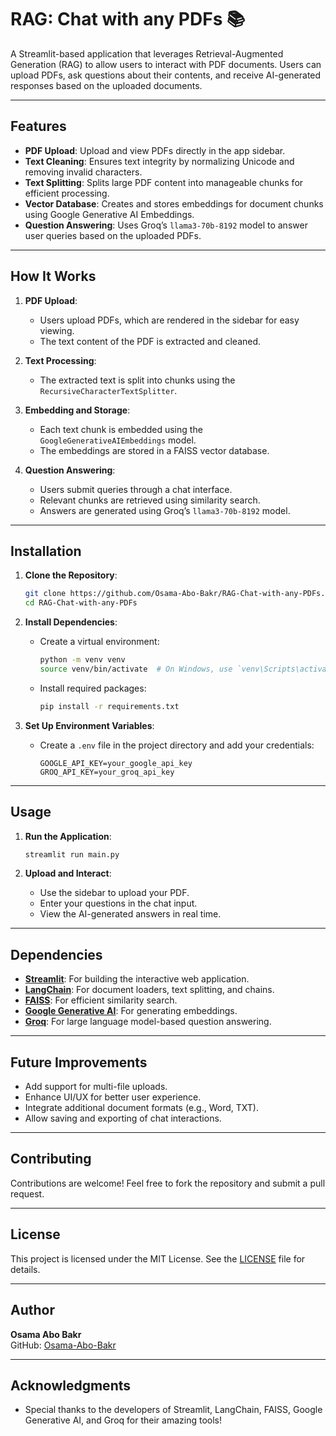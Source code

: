 # RAG: Chat with any PDFs 📚

A Streamlit-based application that leverages Retrieval-Augmented Generation (RAG) to allow users to interact with PDF documents. Users can upload PDFs, ask questions about their contents, and receive AI-generated responses based on the uploaded documents.

---

## Features
- **PDF Upload**: Upload and view PDFs directly in the app sidebar.
- **Text Cleaning**: Ensures text integrity by normalizing Unicode and removing invalid characters.
- **Text Splitting**: Splits large PDF content into manageable chunks for efficient processing.
- **Vector Database**: Creates and stores embeddings for document chunks using Google Generative AI Embeddings.
- **Question Answering**: Uses Groq’s `llama3-70b-8192` model to answer user queries based on the uploaded PDFs.

---

## How It Works
1. **PDF Upload**:
   - Users upload PDFs, which are rendered in the sidebar for easy viewing.
   - The text content of the PDF is extracted and cleaned.

2. **Text Processing**:
   - The extracted text is split into chunks using the `RecursiveCharacterTextSplitter`.

3. **Embedding and Storage**:
   - Each text chunk is embedded using the `GoogleGenerativeAIEmbeddings` model.
   - The embeddings are stored in a FAISS vector database.

4. **Question Answering**:
   - Users submit queries through a chat interface.
   - Relevant chunks are retrieved using similarity search.
   - Answers are generated using Groq’s `llama3-70b-8192` model.

---

## Installation

1. **Clone the Repository**:
   ```bash
   git clone https://github.com/Osama-Abo-Bakr/RAG-Chat-with-any-PDFs.git
   cd RAG-Chat-with-any-PDFs
   ```

2. **Install Dependencies**:
   - Create a virtual environment:
     ```bash
     python -m venv venv
     source venv/bin/activate  # On Windows, use `venv\Scripts\activate`
     ```
   - Install required packages:
     ```bash
     pip install -r requirements.txt
     ```

3. **Set Up Environment Variables**:
   - Create a `.env` file in the project directory and add your credentials:
     ```plaintext
     GOOGLE_API_KEY=your_google_api_key
     GROQ_API_KEY=your_groq_api_key
     ```

---

## Usage

1. **Run the Application**:
   ```bash
   streamlit run main.py
   ```

2. **Upload and Interact**:
   - Use the sidebar to upload your PDF.
   - Enter your questions in the chat input.
   - View the AI-generated answers in real time.

---

## Dependencies
- **[Streamlit](https://streamlit.io/)**: For building the interactive web application.
- **[LangChain](https://langchain.com/)**: For document loaders, text splitting, and chains.
- **[FAISS](https://faiss.ai/)**: For efficient similarity search.
- **[Google Generative AI](https://cloud.google.com/generative-ai/)**: For generating embeddings.
- **[Groq](https://groq.com/)**: For large language model-based question answering.

---

## Future Improvements
- Add support for multi-file uploads.
- Enhance UI/UX for better user experience.
- Integrate additional document formats (e.g., Word, TXT).
- Allow saving and exporting of chat interactions.

---

## Contributing
Contributions are welcome! Feel free to fork the repository and submit a pull request.

---

## License
This project is licensed under the MIT License. See the [LICENSE](LICENSE) file for details.

---

## Author
**Osama Abo Bakr**  
GitHub: [Osama-Abo-Bakr](https://github.com/Osama-Abo-Bakr)

---

## Acknowledgments
- Special thanks to the developers of Streamlit, LangChain, FAISS, Google Generative AI, and Groq for their amazing tools!